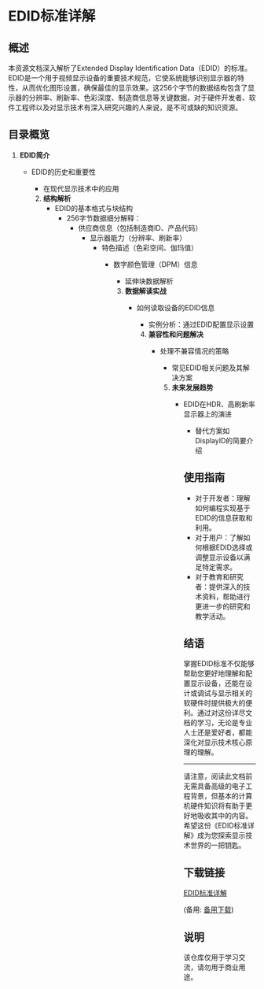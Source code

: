 # EDID标准详解

## 概述

本资源文档深入解析了Extended Display Identification Data（EDID）的标准。EDID是一个用于视频显示设备的重要技术规范，它使系统能够识别显示器的特性，从而优化图形设置，确保最佳的显示效果。这256个字节的数据结构包含了显示器的分辨率、刷新率、色彩深度、制造商信息等关键数据，对于硬件开发者、软件工程师以及对显示技术有深入研究兴趣的人来说，是不可或缺的知识资源。

## 目录概览

1. **EDID简介**  
   - EDID的历史和重要性
      - 在现代显示技术中的应用

      2. **结构解析**  
         - EDID的基本格式与块结构
            - 256字节数据细分解释：
                 - 供应商信息（包括制造商ID、产品代码）
                      - 显示器能力（分辨率、刷新率）
                           - 特色描述（色彩空间、伽玛值）
                                - 数字颜色管理（DPM）信息
                                     - 延伸块数据解析

                                     3. **数据解读实战**  
                                        - 如何读取设备的EDID信息
                                           - 实例分析：通过EDID配置显示设置

                                           4. **兼容性和问题解决**  
                                              - 处理不兼容情况的策略
                                                 - 常见EDID相关问题及其解决方案

                                                 5. **未来发展趋势**  
                                                    - EDID在HDR、高刷新率显示器上的演进
                                                       - 替代方案如DisplayID的简要介绍

                                                       ## 使用指南

                                                       - 对于开发者：理解如何编程实现基于EDID的信息获取和利用。
                                                       - 对于用户：了解如何根据EDID选择或调整显示设备以满足特定需求。
                                                       - 对于教育和研究者：提供深入的技术资料，帮助进行更进一步的研究和教学活动。

                                                       ## 结语

                                                       掌握EDID标准不仅能够帮助您更好地理解和配置显示设备，还能在设计或调试与显示相关的软硬件时提供极大的便利。通过对这份详尽文档的学习，无论是专业人士还是爱好者，都能深化对显示技术核心原理的理解。

                                                       ---

                                                       请注意，阅读此文档前无需具备高级的电子工程背景，但基本的计算机硬件知识将有助于更好地吸收其中的内容。希望这份《EDID标准详解》成为您探索显示技术世界的一把钥匙。

                                                       ## 下载链接
                                                       [EDID标准详解](https://pan.quark.cn/s/5dad8ce35429) 

                                                       (备用: [备用下载](https://pan.baidu.com/s/1Icytc0cKXnZlhBCSrXI7Mw?pwd=1223))

                                                       ## 说明

                                                       该仓库仅用于学习交流，请勿用于商业用途。
